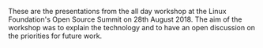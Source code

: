 <!-- SPDX-License-Identifier: CC-BY-4.0 -->
<!-- Copyright Contributors to the Egeria project. -->

These are the presentations from the all day workshop at the
Linux Foundation's Open Source Summit on 28th August 2018.  The aim of the workshop was to explain the technology and
to have an open discussion on the priorities for future work.
